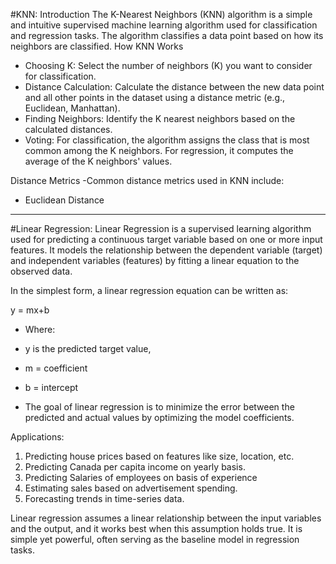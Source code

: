 #KNN:
Introduction
The K-Nearest Neighbors (KNN) algorithm is a simple and intuitive supervised machine learning algorithm used for classification and regression tasks. The algorithm classifies a data point based on how its neighbors are classified.
How KNN Works
- Choosing K: Select the number of neighbors (K) you want to consider for classification.
- Distance Calculation: Calculate the distance between the new data point and all other points in the dataset using a distance metric (e.g., Euclidean, Manhattan).
- Finding Neighbors: Identify the K nearest neighbors based on the calculated distances.
- Voting: For classification, the algorithm assigns the class that is most common among the K neighbors. For regression, it computes the average of the K neighbors' values.

Distance Metrics
-Common distance metrics used in KNN include:

- Euclidean Distance


------------------------------------------------------------------------------------------------------------------------------------

#Linear Regression:
Linear Regression is a supervised learning algorithm used for predicting a continuous target variable based on one or more input features. It models the relationship between the dependent variable (target) and independent variables (features) by fitting a linear equation to the observed data.

In the simplest form, a linear regression equation can be written as:

y = mx+b
- Where:

- y is the predicted target value,
- m = coefficient 
- b = intercept
​
- The goal of linear regression is to minimize the error between the predicted and actual values by optimizing the model coefficients.

Applications:

1. Predicting house prices based on features like size, location, etc.
2. Predicting Canada per capita income on yearly basis.
3. Predicting Salaries of employees on basis of experience
4. Estimating sales based on advertisement spending.
5. Forecasting trends in time-series data.

Linear regression assumes a linear relationship between the input variables and the output, and it works best when this assumption holds true. It is simple yet powerful, often serving as the baseline model in regression tasks.
